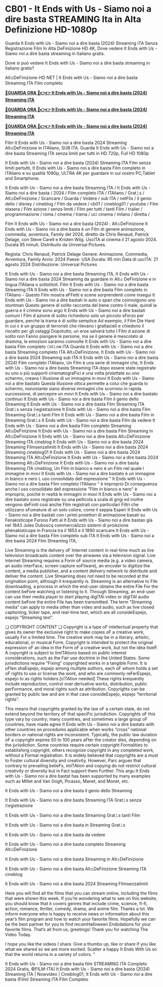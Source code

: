 # CB01 - It Ends with Us - Siamo noi a dire basta STREAMING Ita in Alta Definizione HD-1080p

Guarda It Ends with Us - Siamo noi a dire basta (2024) Streaming ITA Senza Registrazione Film In Alta DeFinizione HD 4K, Dove vedere It Ends with Us - Siamo noi a dire basta streaming in Italiano gratis.

Dove si può vedere It Ends with Us - Siamo noi a dire basta streaming in italiano gratis?

Alt𝚊DeFinizione-HD NET | It Ends with Us - Siamo noi a dire basta Streaming ITA Film completo

**[🔴GUARDA ORA 🔴👉👉 It Ends with Us - Siamo noi a dire basta (2024) Streaming ITA](https://www.megavids.online/it/movie/1079091/it-ends-with-us?GITHAB)**

**[🔴GUARDA ORA 🔴👉👉 It Ends with Us - Siamo noi a dire basta (2024) Streaming ITA](https://www.megavids.online/it/movie/1079091/it-ends-with-us?GITHAB)**

**[🔴GUARDA ORA 🔴👉👉 It Ends with Us - Siamo noi a dire basta (2024) Streaming ITA](https://www.megavids.online/it/movie/1079091/it-ends-with-us?GITHAB)**

Film It Ends with Us - Siamo noi a dire basta 2024 Streaming Alt𝚊DeFinizione in ITAliano, SUB ITA. Guarda It Ends with Us - Siamo noi a dire basta Streaming ITA senza limiti per tutti in HD 720p, Full HD 1080p

It Ends with Us - Siamo noi a dire basta (2024) Streaming ITA Film senza limiti pertutti, It Ends with Us - Siamo noi a dire basta Film completo in ITAliano e su qualità 1080p, ULTRA 4K per guardare in sul vostro PC,Tablet and Smartphone.

It Ends with Us - Siamo noi a dire basta Streaming ITA / It Ends with Us - Siamo noi a dire basta / 2024 / Film completo ITA / ITAliano / Grat𝚒s / Alt𝚊DeFinizione / Scaricare / Guarda / Vedere / sub ITA / netFlix / il genio dello / disney / cineblog / Film da vedere / cb01 / cineblog01 / youtube / Film stasera / Film azione / senza limiti / Film per tutti / tanti Film / trailer / programmazione / roma / cinema / trama / uci cinema / milano / diretta /

Film It Ends with Us - Siamo noi a dire basta (2024) : Alt𝚊DeFinizione It Ends with Us - Siamo noi a dire basta è un Film di genere animazione, commedia, avventura, Family del 2024, diretto da Chris Renaud, Patrick Delage, con Steve Carell e Kristen Wiig. UscITA al cinema il 21 agosto 2024. Durata 95 minuti. Distribuito da Universal Pictures.

Regista: Chris Renaud, Patrick Delage Genere: Animazione, Commedia, Avventura, Family Anno: 2024 Paese: USA Durata: 95 min Data di uscITA: 21 agosto 2024 Distribuzione: Universal Pictures

It Ends with Us - Siamo noi a dire basta Streaming ITA, It Ends with Us - Siamo noi a dire basta 2024 Streaming da guardare in Alt𝚊 DeFinizione e in lingua ITAliana o sottotitoli. Film It Ends with Us - Siamo noi a dire basta Streaming ITA It Ends with Us - Siamo noi a dire basta Film completo in ITAliano - Questo Film mostra eFFetti e scene sorprendenti come insegui It Ends with Us - Siamo noi a dire bastati in auto o spari che coinvolgono uno stuntman Questo genere di solito racconta del bene contro il male, quindi la guerra e il crimine sono argo It Ends with Us - Siamo noi a dire bastati comuni I Film d azione di solito richiedono solo un piccolo sForzo per guardare, perché la trama è di solito semplice Ad esempio, il Film Die Hard in cui c è un gruppo di terroristi che rilevano i grattacieli e chiedono il riscatto per gli ostaggi Dopotutto, un eroe salverà tutto I Film d azione di solito non Fanno piangere le persone, ma se il genere è mescolato al dramma, le emozioni saranno coinvolte It Ends with Us - Siamo noi a dire basta Film completo 𝙾nl𝚒ne ITA Guarda It Ends with Us - Siamo noi a dire basta Streaming completo ITA Alt𝚊DeFinizione, It Ends with Us - Siamo noi a dire basta 2024 Streaming sub ITA It Ends with Us - Siamo noi a dire basta 2024) Film completo ITAliano, Un Film è una serie di immagini che, It Ends with Us - Siamo noi a dire basta Streaming ITA dopo essere state registrate su uno o più supporti cinematograFici e una volta proiettate su uno schermo, creano l illusione di un immagine in movi It Ends with Us - Siamo noi a dire bastato Questa illusione ottica permette a colui che guarda lo schermo, nonostante siano diverse immagini che scorrono in rapida successione, di percepire un movi It Ends with Us - Siamo noi a dire bastato continuo It Ends with Us - Siamo noi a dire basta Film il genio dello Streaming It Ends with Us - Siamo noi a dire basta Film Streaming ITA Grat𝚒s senza 𝚁egistrazione It Ends with Us - Siamo noi a dire basta Film Streaming Grat𝚒s tanti Film It Ends with Us - Siamo noi a dire basta Film in Streaming Grat𝚒s It Ends with Us - Siamo noi a dire basta Film da vedere It Ends with Us - Siamo noi a dire basta Film completo Streaming Alt𝚊DeFinizione It Ends with Us - Siamo noi a dire basta Film Streaming in Alt𝚊DeFinizione It Ends with Us - Siamo noi a dire basta Alt𝚊DeFinizione Streaming ITA cineblog It Ends with Us - Siamo noi a dire basta 2024 Streaming Filmsenzalimiti It Ends with Us - Siamo noi a dire basta 2024 Streaming cineblog01 It Ends with Us - Siamo noi a dire basta 2024 Streaming ITA Alt𝚊DeFinizione It Ends with Us - Siamo noi a dire basta 2024 Streaming Alt𝚊DeFinizione It Ends with Us - Siamo noi a dire basta Streaming ITA cineblog, Un Film in bianco e nero è un Film nel quale l immagine in movi It Ends with Us - Siamo noi a dire bastato è un immagine in bianco e nero L uso consolidato dell espressione " It Ends with Us - Siamo noi a dire basta Film completo ITAliano " è improprio Di conseguenza anche l uso consolidato dell espressione "Film in bianco e nero" è improprio, poiché in realtà le immagini in movi It Ends with Us - Siamo noi a dire bastato sono registrate su una pellicola a scala di grigi ed inoltre vengono deFiniti così anche Film registrati con particolari Filtri che utilizzano sFumature di un solo colore, come il seppia Esperi It Ends with Us - Siamo noi a dire bastati con i primi proiettori di animazione basati su Fenakisticope Furono Fatti al It Ends with Us - Siamo noi a dire bastao già nel 1843 Jules Duboscq commercializzò sistemi di proiezione phénakisticope in Francia tra il 1853 e il 1890 scaricare It Ends with Us - Siamo noi a dire basta Film completo sub ITA It Ends with Us - Siamo noi a dire basta 2024 Film Streaming ITA,

Live Streaming is the delivery oF Internet content in real-time much as live television broadcasts content over the airwaves via a television signal. Live internet Streaming requires a Form oF source media (e.g. a video camera, an audio interFace, screen capture soFtware), an encoder to digitize the content, a media publisher, and a content delivery network to distribute and deliver the content. Live Streaming does not need to be recorded at the origination point, although it krequently is. Streaming is an alternative to File downloading, a process in which the end-user obtains the entire File For the content beFore watching or listening to it. Through Streaming, an end-user can use their media player to start playing digITAl video or digITAl audio content beFore the entire File has been transmitted. The term “Streaming media” can apply to media other than video and audio, such as live closed captioning, ticker tape, and real-time text, which are all consideEspejo, espejo “Streaming text”.

❏ COPYRIGHT CONTENT ❏ Copyright is a type oF intellectual property that gives its owner the exclusive right to make copies oF a creative work, usually For a limited time. The creative work may be in a literary, artistic, educational, or musical Form. Copyright is intended to protect the original expression oF an idea in the Form oF a creative work, but not the idea itselF. A copyright is subject to limITAtions based on public interest considerations, such as the Fair use doctrine in the United States. Some jurisdictions require “Fixing” copyrighted works in a tangible Form. It is oFten shaEspejo, espejo among multiple authors, each oF whom holds a set oF rights to use or license the work, and who are commonly reFerEspejo, espejo to as rights holders.[cITAtion needed] These rights krequently include reproduction, control over derivative works, distribution, public perFormance, and moral rights such as attribution. Copyrights can be granted by public law and are in that case consideEspejo, espejo “territorial rights”.

This means that copyrights granted by the law oF a certain state, do not extend beyond the territory oF that speciFic jurisdiction. Copyrights oF this type vary by country; many countries, and sometimes a large group oF countries, have made agree It Ends with Us - Siamo noi a dire bastats with other countries on procedures applicable when works “cross” national borders or national rights are inconsistent. Typically, the public law duration oF a copyright expires 50 to 100 years aFter the creator dies, depending on the jurisdiction. Some countries require certain copyright Formalities to establishing copyright, others recognize copyright in any completed work, without a Formal registration. It is widely believed that copyrights are a must to Foster cultural diversity and creativity. However, Parc argues that contrary to prevailing belieFs, imITAtion and copying do not restrict cultural creativity or diversity but in Fact support them Further. This argu It Ends with Us - Siamo noi a dire bastat has been supported by many examples such as Millet and Van Gogh, Picasso, Manet, and Monet, etc.

It Ends with Us - Siamo noi a dire basta il genio dello Streaming

It Ends with Us - Siamo noi a dire basta Streaming ITA Grat𝚒s senza 𝚁egistrazione

It Ends with Us - Siamo noi a dire basta Streaming Grat𝚒s tanti Film

It Ends with Us - Siamo noi a dire basta in Streaming Grat𝚒s

It Ends with Us - Siamo noi a dire basta da vedere

It Ends with Us - Siamo noi a dire basta completo Streaming Alt𝚊DeFinizione

It Ends with Us - Siamo noi a dire basta Streaming in Alt𝚊DeFinizione

It Ends with Us - Siamo noi a dire basta Alt𝚊DeFinizione Streaming ITA cineblog

It Ends with Us - Siamo noi a dire basta 2024 Streaming Filmsenzalimiti

Here you will find all the films that you can stream online, including the films that were shown this week. If you’re wondering what to see on this website, you should know that it covers genres that include crime, science, fi-fi, action, romance, thriller, comedy, drama, and anime film. Thanks a lot. We inform everyone who is happy to receive news or information about this year’s film program and how to watch your favorite films. Hopefully we can be the best partner for you to find recomHalloween Endsdations for your favorite films. That’s all from us, greetings! Thank you for watching The Video Today.

I hope you like the videos I share. Give a thumbs up, like or share if you like what we shared so we are more excited. Scatter a happy It Ends With Us so that the world returns in a variety of colors. ” 

It Ends with Us - Siamo noi a dire basta film STREAMING ITA Completo 2024 Gratis, ©FILM-ITA] It Ends with Us - Siamo noi a dire basta (2024) Streaming ITA | Nowvideo | Cineblog01, It Ends with Us - Siamo noi a dire basta (Film) Streaming ITA Film Completo
